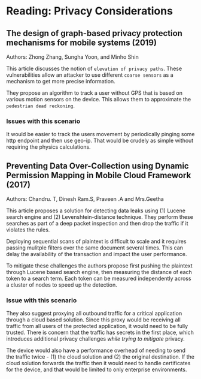 # Reading: Privacy Considerations

## The design of graph-based privacy protection mechanisms for mobile systems (2019)

Authors: Zhong Zhang, Sungha Yoon, and Minho Shin

This article discusses the notion of `elevation of privacy paths`. These vulnerabilities allow an attacker to use different `coarse sensors` as a mechanism to get more precise information.

They propose an algorithm to track a user without GPS that is based on various motion sensors on the device. This allows them to approximate the `pedestrian dead reckoning`.

### Issues with this scenario

It would be easier to track the users movement by periodically pinging some http endpoint and then use geo-ip. That would be crudely as simple without requiring the physics calculations.

## Preventing Data Over-Collection using Dynamic Permission Mapping in Mobile Cloud Framework (2017)

Authors: Chandru. T, Dinesh Ram.S, Praveen .A and Mrs.Geetha

This article proposes a solution for detecting data leaks using (1) Lucene search engine and (2) Levenshtein-distance technique. They perform these searches as part of a deep packet inspection and then drop the traffic if it violates the rules.

Deploying sequential scans of plaintext is difficult to scale and it requires passing mulitple filters over the same document several times. This can delay the availability of the transaction and impact the user performance.

To mitigate these challenges the authors propose first pushing the plaintext through Lucene based search engine, then measuring the distance of each token to a search term. Each token can be measured independently across a cluster of nodes to speed up the detection.

### Issue with this scenario

They also suggest proxying all outbound traffic for a critical application through a cloud based solution. Since this proxy would be receiving all traffic from all users of the protected application, it would need to be fully trusted. There is concern that the traffic has secrets in the first place, which introduces additional privacy challenges _while trying to mitigate_ privacy.

The device would also have a performance overhead of needing to send the traffic twice - (1) the cloud solution and (2) the original destination. If the cloud solution forwards the traffic then it would need to handle certificates for the device, and that would be limited to only enterprise environments.
